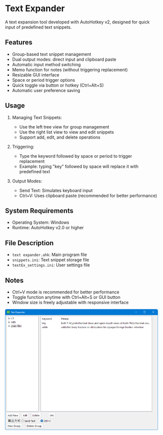 # Text Expander

A text expansion tool developed with AutoHotkey v2, designed for quick input of predefined text snippets.

## Features

- Group-based text snippet management
- Dual output modes: direct input and clipboard paste
- Automatic input method switching
- Memo function for notes (without triggering replacement)
- Resizable GUI interface
- Space or period trigger options
- Quick toggle via button or hotkey (Ctrl+Alt+S)
- Automatic user preference saving

## Usage

1. Managing Text Snippets:
   - Use the left tree view for group management
   - Use the right list view to view and edit snippets
   - Support add, edit, and delete operations

2. Triggering:
   - Type the keyword followed by space or period to trigger replacement
   - Example: typing "key" followed by space will replace it with predefined text

3. Output Modes:
   - Send Text: Simulates keyboard input
   - Ctrl+V: Uses clipboard paste (recommended for better performance)

## System Requirements

- Operating System: Windows
- Runtime: AutoHotkey v2.0 or higher

## File Description

- `text expander.ahk`: Main program file
- `snippets.ini`: Text snippet storage file
- `textEx_settings.ini`: User settings file

## Notes

- Ctrl+V mode is recommended for better performance
- Toggle function anytime with Ctrl+Alt+S or GUI button
- Window size is freely adjustable with responsive interface

![screenshot](Screenshot.png)
